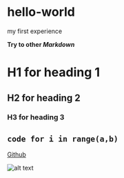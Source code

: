 # hello-world
my first experience

**Try to other *Markdown***
# H1 for heading 1
## H2 for heading 2
### H3 for heading 3

`code for i in range(a,b)`
---
[Github](https://www.github.com)

![alt text](image.jpg)
